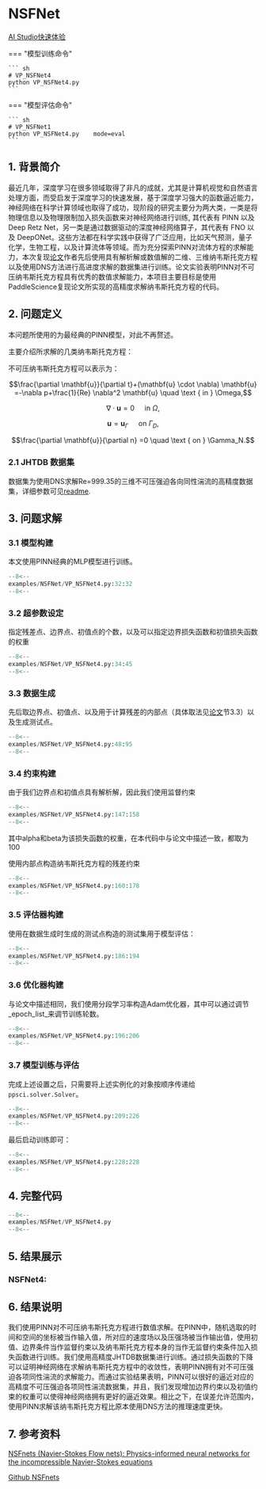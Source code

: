 # NSFNet

<a href="https://aistudio.baidu.com/studio/project/partial/verify/6832363/da4e1b9b08f14bd4baf9b8b6922b5b7e" class="md-button md-button--primary" style>AI Studio快速体验</a>

=== "模型训练命令"

    ``` sh
    # VP_NSFNet4
    python VP_NSFNet4.py
    ```

=== "模型评估命令"

    ``` sh
    # VP_NSFNet1
    python VP_NSFNet4.py    mode=eval
    ```
## 1. 背景简介
 最近几年，深度学习在很多领域取得了非凡的成就，尤其是计算机视觉和自然语言处理方面，而受启发于深度学习的快速发展，基于深度学习强大的函数逼近能力，神经网络在科学计算领域也取得了成功，现阶段的研究主要分为两大类，一类是将物理信息以及物理限制加入损失函数来对神经网络进行训练, 其代表有 PINN 以及 Deep Retz Net，另一类是通过数据驱动的深度神经网络算子，其代表有 FNO 以及 DeepONet。这些方法都在科学实践中获得了广泛应用，比如天气预测，量子化学，生物工程，以及计算流体等领域。而为充分探索PINN对流体方程的求解能力，本次复现[论文](https://arxiv.org/abs/2003.06496)作者先后使用具有解析解或数值解的二维、三维纳韦斯托克方程以及使用DNS方法进行高进度求解的数据集进行训练。论文实验表明PINN对不可压纳韦斯托克方程具有优秀的数值求解能力，本项目主要目标是使用PaddleScience复现论文所实现的高精度求解纳韦斯托克方程的代码。
## 2. 问题定义
本问题所使用的为最经典的PINN模型，对此不再赘述。

主要介绍所求解的几类纳韦斯托克方程：

不可压纳韦斯托克方程可以表示为：

$$\frac{\partial \mathbf{u}}{\partial t}+(\mathbf{u} \cdot \nabla) \mathbf{u} =-\nabla p+\frac{1}{Re} \nabla^2 \mathbf{u} \quad \text { in } \Omega,$$

$$\nabla \cdot \mathbf{u} =0 \quad  \text { in } \Omega,$$

$$\mathbf{u} =\mathbf{u}_{\Gamma} \quad \text { on } \Gamma_D,$$

$$\frac{\partial \mathbf{u}}{\partial n} =0 \quad \text { on } \Gamma_N.$$

### 2.1 JHTDB 数据集
数据集为使用DNS求解Re=999.35的三维不可压强迫各向同性湍流的高精度数据集，详细参数可见[readme](https://turbulence.pha.jhu.edu/Forced_isotropic_turbulence.aspx).

## 3. 问题求解
### 3.1 模型构建
本文使用PINN经典的MLP模型进行训练。
``` py linenums="32"
--8<--
examples/NSFNet/VP_NSFNet4.py:32:32
--8<--
```
### 3.2 超参数设定
指定残差点、边界点、初值点的个数，以及可以指定边界损失函数和初值损失函数的权重
``` py linenums="34"
--8<--
examples/NSFNet/VP_NSFNet4.py:34:45
--8<--
```
### 3.3 数据生成
先后取边界点、初值点、以及用于计算残差的内部点（具体取法见[论文](https://arxiv.org/abs/2003.06496)节3.3）以及生成测试点。
``` py linenums="48"
--8<--
examples/NSFNet/VP_NSFNet4.py:48:95
--8<--
```
### 3.4 约束构建
由于我们边界点和初值点具有解析解，因此我们使用监督约束
``` py linenums="147"
--8<--
examples/NSFNet/VP_NSFNet4.py:147:158
--8<--
```

其中alpha和beta为该损失函数的权重，在本代码中与论文中描述一致，都取为100

使用内部点构造纳韦斯托克方程的残差约束
``` py linenums="160"
--8<--
examples/NSFNet/VP_NSFNet4.py:160:178
--8<--
```
### 3.5 评估器构建
使用在数据生成时生成的测试点构造的测试集用于模型评估：
``` py linenums="186"
--8<--
examples/NSFNet/VP_NSFNet4.py:186:194
--8<--
```

### 3.6 优化器构建
与论文中描述相同，我们使用分段学习率构造Adam优化器，其中可以通过调节_epoch_list_来调节训练轮数。
``` py linenums="196"
--8<--
examples/NSFNet/VP_NSFNet4.py:196:206
--8<--
```

### 3.7 模型训练与评估
完成上述设置之后，只需要将上述实例化的对象按顺序传递给 `ppsci.solver.Solver`。

``` py linenums="209"
--8<--
examples/NSFNet/VP_NSFNet4.py:209:226
--8<--
```

最后启动训练即可：

``` py linenums="228"
--8<--
examples/NSFNet/VP_NSFNet4.py:228:228
--8<--
```


## 4. 完整代码
``` py linenums="1" title="NSFNet.py"
--8<--
examples/NSFNet/VP_NSFNet4.py
--8<--
```
## 5. 结果展示
### NSFNet4:


## 6. 结果说明
我们使用PINN对不可压纳韦斯托克方程进行数值求解。在PINN中，随机选取的时间和空间的坐标被当作输入值，所对应的速度场以及压强场被当作输出值，使用初值、边界条件当作监督约束以及纳韦斯托克方程本身的当作无监督约束条件加入损失函数进行训练。我们使用高精度JHTDB数据集进行训练。通过损失函数的下降可以证明神经网络在求解纳韦斯托克方程中的收敛性，表明PINN拥有对不可压强迫各项同性湍流的求解能力。而通过实验结果表明，PINN可以很好的逼近对应的高精度不可压强迫各项同性湍流数据集，并且，我们发现增加边界约束以及初值约束的权重可以使得神经网络拥有更好的逼近效果。相比之下，在误差允许范围内，使用PINN求解该纳韦斯托克方程比原本使用DNS方法的推理速度更快。
## 7. 参考资料
[NSFnets (Navier-Stokes Flow nets): Physics-informed neural networks for the incompressible Navier-Stokes equations](https://arxiv.org/abs/2003.06496)

[Github NSFnets](https://github.com/Alexzihaohu/NSFnets/tree/master)
